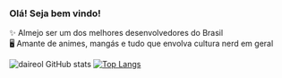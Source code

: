 ### Olá! Seja bem vindo!

✨ Almejo ser um dos melhores desenvolvedores do Brasil<br>
🖥️ Amante de animes, mangás e tudo que envolva cultura nerd em geral<br>

![daireol GitHub stats](https://github-readme-stats.vercel.app/api?username=daierol&show_icons=true&theme=midnight-purple)
[![Top Langs](https://github-readme-stats.vercel.app/api/top-langs/?username=daierol&layout=compact&theme=midnight-purple)](https://github.com/anuraghazra/github-readme-stats)

